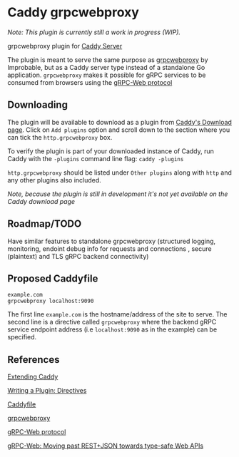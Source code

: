 # Caddy grpcwebproxy #

*Note: This plugin is currently still a work in progress (WIP).*

grpcwebproxy plugin for [Caddy Server](https://github.com/mholt/caddy)

The plugin is meant to serve the same purpose as [grpcwebproxy](https://github.com/improbable-eng/grpc-web/tree/master/go/grpcwebproxy) by Improbable, but as a Caddy server type instead of a standalone Go application.
`grpcwebproxy` makes it possible for gRPC services to be consumed from browsers using the [gRPC-Web protocol](https://github.com/grpc/grpc/blob/master/doc/PROTOCOL-WEB.md)


## Downloading

The plugin will be available to download as a plugin from [Caddy's Download page](https://caddyserver.com/download).
Click on `Add plugins` option and scroll down to the section where you can tick the `http.grpcwebproxy` box.

To verify the plugin is part of your downloaded instance of Caddy, run Caddy with the `-plugins` command line flag:
`caddy -plugins`

`http.grpcwebproxy` should be listed under `Other plugins` along with `http` and any other plugins also included.

*Note, because the plugin is still in development it's not yet available on the Caddy download page* 

## Roadmap/TODO 

Have similar features to standalone grpcwebproxy (structured logging, monitoring, endoint debug info for requests and connections ,  secure (plaintext) and TLS gRPC backend connectivity)

## Proposed Caddyfile 

```
example.com 
grpcwebproxy localhost:9090
```

The first line `example.com` is the hostname/address of the site to serve.
The second line is a directive called `grpcwebproxy` where the backend gRPC service endpoint address (i.e `localhost:9090` as in the example) can be specified.


## References ##

[Extending Caddy](https://github.com/mholt/caddy/wiki/Extending-Caddy)

[Writing a Plugin: Directives](https://github.com/mholt/caddy/wiki/Writing-a-Plugin:-Directives)

[Caddyfile](https://caddyserver.com/tutorial/caddyfile)

[grpcwebproxy](https://github.com/improbable-eng/grpc-web/tree/master/go/grpcwebproxy)

[gRPC-Web protocol](https://github.com/grpc/grpc/blob/master/doc/PROTOCOL-WEB.md)

[gRPC-Web: Moving past REST+JSON towards type-safe Web APIs](https://spatialos.improbable.io/games/grpc-web-moving-past-restjson-towards-type-safe-web-apis)


